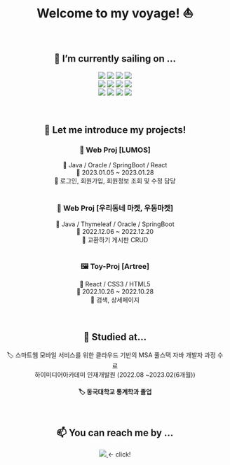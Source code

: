 <div align="center">
  <h1> Welcome to my voyage! ⛵ </h1>
  <br>
  <h2> 🔭 I’m currently sailing on ...</h2>
  <div>
    <img src="https://img.shields.io/badge/JAVA-007396?style=for-the-badge&logo=java&logoColor=white">
    <img src="https://img.shields.io/badge/python-3776AB?style=for-the-badge&logo=python&logoColor=white"> 
    <img src="https://img.shields.io/badge/Kotlin-7F52FF?style=for-the-badge&logo=Kotlin&logoColor=white">
    <img src="https://img.shields.io/badge/Oracle-F80000?style=for-the-badge&logo=Oracle&logoColor=white">
    </br>
    <img src="https://img.shields.io/badge/React-61DAFB?style=for-the-badge&logo=React&logoColor=white">
    <img src="https://img.shields.io/badge/JavaScript-F7DF1E?style=for-the-badge&logo=JavaScript&logoColor=black">
    <img src="https://img.shields.io/badge/html5-E34F26?style=for-the-badge&logo=html5&logoColor=white"> 
    <img src="https://img.shields.io/badge/css-1572B6?style=for-the-badge&logo=css3&logoColor=white">
    </br>
    <img src="https://img.shields.io/badge/spring-6DB33F?style=for-the-badge&logo=spring&logoColor=white"> 
    <img src="https://img.shields.io/badge/spring Boot-6DB33F?style=for-the-badge&logo=spring Boot&logoColor=white"> 
    <img src="https://img.shields.io/badge/Eclipse-2C2255?style=for-the-badge&logo=Eclipse%20IDE&logoColor=white">
    <img src="https://img.shields.io/badge/IntelliJ-000000?style=for-the-badge&logo=IntelliJ%20IDEA&logoColor=white">
  </div>
  <br>
  <br>
  <h2> 🌊 Let me introduce my projects! </h2>
  <h3> 🌟 Web Proj [LUMOS]</h3>
  📍 Java / Oracle / SpringBoot / React <br>
  📍 2023.01.05 ~ 2023.01.28 <br>
  📍 로그인, 회원가입, 회원정보 조회 및 수정 담당
  <br><br>
  <h3> 🍜 Web Proj [우리동네 마켓, 우동마켓]</h3>
  📍 Java / Thymeleaf / Oracle / SpringBoot <br>
  📍 2022.12.06 ~ 2022.12.20 <br>
  📍 교환하기 게시판 CRUD
  <br><br>
  <h3> 🖼 Toy-Proj [Artree]</h3>
  📍 React / CSS3 / HTML5 <br>
  📍 2022.10.26 ~ 2022.10.28 <br>
  📍 검색, 상세페이지 </li>
  <br>
  <br>
  <br>
  <h2> 🏫 Studied at...</h2>
  🏷 스마트웹 모바일 서비스를 위한 클라우드 기반의 MSA 풀스택 자바 개발자 과정 수료 <br>
  하이미디어아카데미 인재개발원 (2022.08 ~2023.02(6개월))
  <br>
  <h4> 🏷 동국대학교 통계학과 졸업 </h4>
  <br>
  <h2> 📫 You can reach me by ... </h2> 
  <a href="mailto:quf8093@gmail.com">
    <img 
        src="https://img.shields.io/badge/Gmail-d14836?style=flat-square&logo=Gmail&logoColor=white&link=mailto:quf8093@gmail.com"
    >
  </a>  <- click! 
</div>

